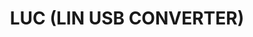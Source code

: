 ---
layout: pid
title: LUC (LIN USB CONVERTER)
owner: uCANDevices
license: GPL
site: https://ucandevices.github.io/ulc.html
source: https://github.com/uCAN-LIN/LinUSBConverter
---